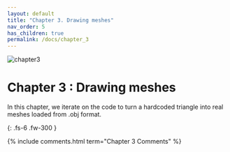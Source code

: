 ```yaml
---
layout: default
title: "Chapter 3. Drawing meshes"
nav_order: 5
has_children: true
permalink: /docs/chapter_3
---
```

![chapter3]({{site.baseurl}}/diagrams/chapter3.png)
# Chapter 3 : Drawing meshes

In this chapter, we iterate on the code to turn a hardcoded triangle into real meshes loaded from .obj format.


{: .fs-6 .fw-300 }


{% include comments.html term="Chapter 3 Comments" %}